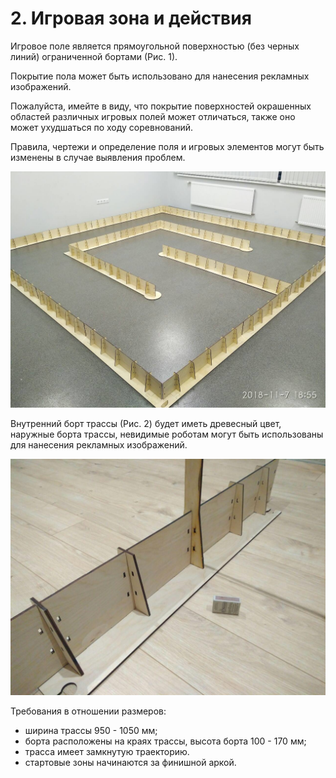 # 2. Игровая зона и действия

Игровое поле является прямоугольной поверхностью (без черных линий) ограниченной бортами (Рис. 1).

Покрытие пола может быть использовано для нанесения рекламных изображений.

Пожалуйста, имейте в виду, что покрытие поверхностей окрашенных областей различных игровых полей может отличаться, также 
оно может ухудшаться по ходу соревнований.

Правила, чертежи и определение поля и игровых элементов могут быть изменены в случае выявления проблем.

![Рис.1 – Пример игрового поля (трассы)](../images/2-1.jpg)

Внутренний борт трассы (Рис. 2) будет иметь древесный цвет, наружные борта трассы, невидимые роботам могут быть использованы для нанесения рекламных изображений.

![Рис.2 – Пример борта трассы](../images/2-2.jpg)

Требования в отношении размеров:
- ширина трассы 950 - 1050 мм;
- борта расположены на краях трассы, высота борта 100 - 170 мм;
- трасса имеет замкнутую траекторию.
- стартовые зоны начинаются за финишной аркой.
